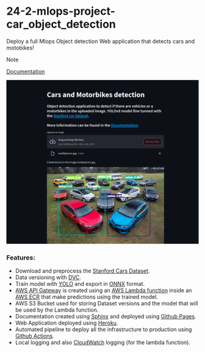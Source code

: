 # 24-2-mlops-project-car_object_detection

Deploy a full Mlops Object detection Web application that detects cars and motobikes!

> [!NOTE]
> [Documentation](https://insper-classroom.github.io/24-2-mlops-project-car_object_detection/)
>

![application](imgs/app.png)

### Features:

- Download and preprocess the [Stanford Cars Dataset](https://universe.roboflow.com/openglpro/stanford_car/dataset/10).
- Data versioning with [DVC](https://dvc.org/).
- Train model with [YOLO](https://docs.ultralytics.com/) and export in [ONNX](https://onnx.ai/) format.
- [AWS API Gateway](https://aws.amazon.com/en/api-gateway/) is created using an [AWS Lambda function](https://docs.aws.amazon.com/lambda/latest/dg/welcome.html) inside an [AWS ECR](https://aws.amazon.com/en/ecr/) that make predictions using the trained model.
- AWS S3 Bucket used for storing Dataset versions and the model that will be used by the Lambda function.
- Documentation created using [Sphinx](https://www.sphinx-doc.org/en/master/) and deployed using [Github Pages](https://pages.github.com/).
- Web Application deployed using [Heroku](https://www.heroku.com/platform).
- Automated pipeline to deploy all the infrastructure to production using [Github Actions](https://github.com/features/actions).
- Local logging and also [CloudWatch](https://aws.amazon.com/pt/cloudwatch/) logging (for the lambda function).

